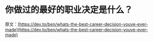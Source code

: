 # 你做过的最好的职业决定是什么？

原文：[https://dev.to/ben/whats-the-best-career-decision-youve-ever-made](https://dev.to/ben/whats-the-best-career-decision-youve-ever-made)